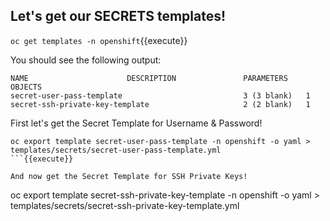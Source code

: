 ## Let's get our SECRETS templates! 

``oc get templates -n openshift``{{execute}}

You should see the following output:
```
NAME                      DESCRIPTION               PARAMETERS    OBJECTS
secret-user-pass-template                           3 (3 blank)   1
secret-ssh-private-key-template                     2 (2 blank)   1
```

First let's get the Secret Template for Username & Password!
```
oc export template secret-user-pass-template -n openshift -o yaml > templates/secrets/secret-user-pass-template.yml
```{{execute}}

And now get the Secret Template for SSH Private Keys!
```
oc export template secret-ssh-private-key-template -n openshift -o yaml > templates/secrets/secret-ssh-private-key-template.yml
```{{execute}}
